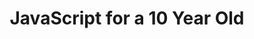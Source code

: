 ---
cloudinary_convert: false
cover: https://media.codingcat.dev/image/upload/v1654934534/main-codingcatdev-photo/courses/ForA10YearOld/ForA10YearOldJS.png
excerpt: This JavaScript course will teach you the fundamentals of JavaScript and then work into more advanced programming.
published: draft
slug: javascript-for-a-10-year-old
start: June 22, 2022
title: JavaScript for a 10 Year Old
updated: July 12, 2022 10:36 AM
---